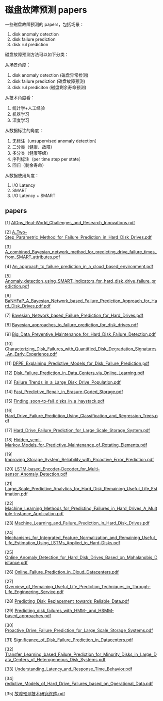 # 磁盘故障预测 papers

一些磁盘故障预测的 papers，包括场景：

1. disk anomaly detection
2. disk failure prediction
3. disk rul prediction

磁盘故障预测方法可以如下分类：

从场景角度：

1. disk anomaly detection (磁盘异常检测)
2. disk failure prediction (磁盘故障预测)
3. disk rul prediciton (磁盘剩余寿命预测)

从技术角度看：

1. 统计学+人工经验
2. 机器学习
3. 深度学习

从数据标注的角度：

1. 无标注（unsupervised anomaly detection）
2. 二分类（健康、故障）
3. 多分类（健康等级）
4. 序列标注（per time step per state）
5. 回归（剩余寿命）

从数据使用角度：

1. I/O Latency
2. SMART
3. I/O Latency + SMART


## papers

[1] [AIOps_Real-World_Challenges_and_Research_Innovations.pdf](./pdf/AIOps_Real-World_Challenges_and_Research_Innovations.pdf)

[2] [A_Two-Step_Parametric_Method_for_Failure_Prediction_in_Hard_Disk_Drives.pdf](./pdf/A_Two-Step_Parametric_Method_for_Failure_Prediction_in_Hard_Disk_Drives.pdf)

[3] [A_combined_Bayesian_network_method_for_predicting_drive_failure_times_from_SMART_attributes.pdf](./pdf/A_combined_Bayesian_network_method_for_predicting_drive_failure_times_from_SMART_attributes.pdf)

[4] [An_approach_to_failure_prediction_in_a_cloud_based_environment.pdf](./pdf/An_approach_to_failure_prediction_in_a_cloud_based_environment.pdf)

[5] [Anomaly_detection_using_SMART_indicators_for_hard_disk_drive_failure_prediction.pdf](./pdf/Anomaly_detection_using_SMART_indicators_for_hard_disk_drive_failure_prediction.pdf)

[6] [BaNHFaP_A_Bayesian_Network_based_Failure_Prediction_Approach_for_Hard_Disk_Drives.pdf.pdf](./pdf/BaNHFaP_A_Bayesian_Network_based_Failure_Prediction_Approach_for_Hard_Disk_Drives.pdf.pdf)

[7] [Bayesian_Network_based_Failure_Prediction_for_Hard_Drives.pdf](./pdf/Bayesian_Network_based_Failure_Prediction_for_Hard_Drives.pdf)

[8] [Bayesian_approaches_to_failure_prediction_for_disk_drives.pdf](./pdf/Bayesian_approaches_to_failure_prediction_for_disk_drives.pdf)

[9] [Big_Data_Preventive_Maintenance_for_Hard_Disk_Failure_Detection.pdf](./pdf/Big_Data_Preventive_Maintenance_for_Hard_Disk_Failure_Detection.pdf)

[10] [Characterizing_Disk_Failures_with_Quantified_Disk_Degradation_Signatures_An_Early_Experience.pdf](./pdf/Characterizing_Disk_Failures_with_Quantified_Disk_Degradation_Signatures_An_Early_Experience.pdf)

[11] [DFPE_Explaining_Predictive_Models_for_Disk_Failure_Prediction.pdf](./pdf/DFPE_Explaining_Predictive_Models_for_Disk_Failure_Prediction.pdf)

[12] [Disk_Failure_Prediction_in_Data_Centers_via_Online_Learning.pdf](./pdf/Disk_Failure_Prediction_in_Data_Centers_via_Online_Learning.pdf)

[13] [Failure_Trends_in_a_Large_Disk_Drive_Population.pdf](./pdf/Failure_Trends_in_a_Large_Disk_Drive_Population.pdf)

[14] [Fast_Predictive_Repair_in_Erasure-Coded_Storage.pdf](./pdf/Fast_Predictive_Repair_in_Erasure-Coded_Storage.pdf)

[15] [Finding_soon-to-fail_disks_in_a_haystack.pdf](./pdf/Finding_soon-to-fail_disks_in_a_haystack.pdf)

[16] [Hard_Drive_Failure_Prediction_Using_Classification_and_Regression_Trees.pdf](./pdf/Hard_Drive_Failure_Prediction_Using_Classification_and_Regression_Trees.pdf)

[17] [Hard_Drive_Failure_Prediction_for_Large_Scale_Storage_System.pdf](./pdf/Hard_Drive_Failure_Prediction_for_Large_Scale_Storage_System.pdf)

[18] [Hidden_semi-Markov_Models_for_Predictive_Maintenance_of_Rotating_Elements.pdf](./pdf/Hidden_semi-Markov_Models_for_Predictive_Maintenance_of_Rotating_Elements.pdf)

[19] [Improving_Storage_System_Reliability_with_Proactive_Error_Prediction.pdf](./pdf/Improving_Storage_System_Reliability_with_Proactive_Error_Prediction.pdf)

[20] [LSTM-based_Encoder-Decoder_for_Multi-sensor_Anomaly_Detection.pdf](./pdf/LSTM-based_Encoder-Decoder_for_Multi-sensor_Anomaly_Detection.pdf)

[21] [Large_Scale_Predictive_Analytics_for_Hard_Disk_Remaining_Useful_Life_Estimation.pdf](./pdf/Large_Scale_Predictive_Analytics_for_Hard_Disk_Remaining_Useful_Life_Estimation.pdf)

[22] [Machine_Learning_Methods_for_Predicting_Failures_in_Hard_Drives_A_Multiple-Instance_Application.pdf](./pdf/Machine_Learning_Methods_for_Predicting_Failures_in_Hard_Drives_A_Multiple-Instance_Application.pdf)

[23] [Machine_Learning_and_Failure_Prediction_in_Hard_Disk_Drives.pdf](./pdf/Machine_Learning_and_Failure_Prediction_in_Hard_Disk_Drives.pdf)

[24] [Mechanisms_for_Integrated_Feature_Normalization_and_Remaining_Useful_Life_Estimation_Using_LSTMs_Applied_to_Hard-Disks.pdf](./pdf/Mechanisms_for_Integrated_Feature_Normalization_and_Remaining_Useful_Life_Estimation_Using_LSTMs_Applied_to_Hard-Disks.pdf)

[25] [Online_Anomaly_Detection_for_Hard_Disk_Drives_Based_on_Mahalanobis_Distance.pdf](./pdf/Online_Anomaly_Detection_for_Hard_Disk_Drives_Based_on_Mahalanobis_Distance.pdf)

[26] [Online_Failure_Prediction_in_Cloud_Datacenters.pdf](./pdf/Online_Failure_Prediction_in_Cloud_Datacenters.pdf)

[27] [Overview_of_Remaining_Useful_Life_Prediction_Techniques_in_Through-Life_Engineering_Service.pdf](./pdf/Overview_of_Remaining_Useful_Life_Prediction_Techniques_in_Through-Life_Engineering_Service.pdf)

[28] [Predicting_Disk_Replacement_towards_Reliable_Data.pdf](./pdf/Predicting_Disk_Replacement_towards_Reliable_Data.pdf)

[29] [Predicting_disk_failures_with_HMM-_and_HSMM-based_approaches.pdf](./pdf/Predicting_disk_failures_with_HMM-_and_HSMM-based_approaches.pdf)

[30] [Proactive_Drive_Failure_Prediction_for_Large_Scale_Storage_Systems.pdf](./pdf/Proactive_Drive_Failure_Prediction_for_Large_Scale_Storage_Systems.pdf)

[31] [Significance_of_Disk_Failure_Prediction_in_Datacenters.pdf](./pdf/Significance_of_Disk_Failure_Prediction_in_Datacenters.pdf)

[32] [Transfer_Learning_based_Failure_Prediction_for_Minority_Disks_in_Large_Data_Centers_of_Heterogeneous_Disk_Systems.pdf](./pdf/Transfer_Learning_based_Failure_Prediction_for_Minority_Disks_in_Large_Data_Centers_of_Heterogeneous_Disk_Systems.pdf)

[33] [Understanding_Latency_and_Response_Time_Behavior.pdf](./pdf/Understanding_Latency_and_Response_Time_Behavior.pdf)

[34] [redictive_Models_of_Hard_Drive_Failures_based_on_Operational_Data.pdf](./pdf/redictive_Models_of_Hard_Drive_Failures_based_on_Operational_Data.pdf)

[35] [故障预测技术研究综述.pdf](./pdf/故障预测技术研究综述.pdf)

